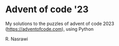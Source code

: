 # Advent of code '23

My solutions to the puzzles of advent of code 2023 (https://adventofcode.com), using Python

R. Nasrawi